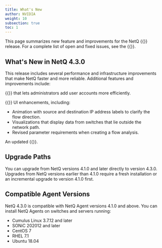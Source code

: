 ```yaml
---
title: What's New
author: NVIDIA
weight: 10
subsection: true
toc: 1
---
```


This page summarizes new feature and improvements for the NetQ {{<version>}} release. For a complete list of open and fixed issues, see the {{<link title="NVIDIA NetQ 4.3 Release Notes" text="release notes">}}.

<!-- vale off -->
## What's New in NetQ 4.3.0
<!-- vale on -->

This release includes several performance and infrastructure improvements that make NetQ faster and more reliable. Additional features and improvements include: 

{{<link title="SSO Authentication" text="SSO configuration">}} that lets administrators add user accounts more efficiently.

{{<link title="Flow Analysis" text="Flow analysis">}} UI enhancements, including:

- Animation with source and destination IP address labels to clarify the flow direction.
- Visualizations that display data from switches that lie outside the network path.
- Revised parameter requirements when creating a flow analysis.

An updated {{<exlink url="https://docs.nvidia.com/networking-ethernet-software/knowledge-base/Support/Licensing/NetQ-Cookie-Policy/" text="cookie policy">}}.

## Upgrade Paths

You can upgrade from NetQ versions 4.1.0 and later directly to version 4.3.0. Upgrades from NetQ versions earlier than 4.1.0 require a fresh installation or an incremental upgrade to version 4.1.0 first.
## Compatible Agent Versions

NetQ 4.3.0 is compatible with NetQ Agent versions 4.1.0 and above. You can install NetQ Agents on switches and servers running:

- Cumulus Linux 3.7.12 and later
- SONiC 202012 and later
- CentOS 7
- RHEL 7.1
- Ubuntu 18.04



